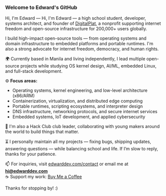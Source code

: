 ### Welcome to Edward's GitHub

Hi, I'm Edward — Hi, I'm Edward — a high school student, developer, systems architect, and founder of [DigitalPlat](https://digitalplat.org), a nonprofit supporting internet freedom and open-source infrastructure for 200,000+ users globally.

I build high-impact open-source tools — from operating systems and domain infrastructure to embedded platforms and portable runtimes. I'm also a strong advocate for internet freedom, democracy, and human rights.

🌍 Currently based in Manila and living independently, I lead multiple open-source projects while studying OS kernel design, AI/ML, embedded Linux, and full-stack development.

⚙️ **Focus areas:**
- Operating systems, kernel engineering, and low-level architecture (x86/ARM)
- Containerization, virtualization, and distributed edge computing
- Portable runtimes, scripting ecosystems, and interpreter design
- DNS infrastructure, networking protocols, and secure internet services
- Embedded systems, IoT development, and applied cybersecurity

🧠 I'm also a Hack Club club leader, collaborating with young makers around the world to build things that matter.

⏳ I personally maintain all my projects — fixing bugs, shipping updates, answering questions — while balancing school and life. If I’m slow to reply, thanks for your patience.

📫 For inquiries, visit [edwarddev.com/contact](https://edwarddev.com/#contact) or email me at **hi@edwarddev.com**  
☕ Support my work: [Buy Me a Coffee](https://buymeacoffee.com/edwarddev)

Thanks for stopping by! :)
